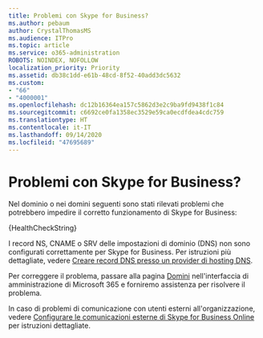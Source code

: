 ```yaml
---
title: Problemi con Skype for Business?
ms.author: pebaum
author: CrystalThomasMS
ms.audience: ITPro
ms.topic: article
ms.service: o365-administration
ROBOTS: NOINDEX, NOFOLLOW
localization_priority: Priority
ms.assetid: db38c1dd-e61b-48cd-8f52-40add3dc5632
ms.custom:
- "66"
- "4000001"
ms.openlocfilehash: dc12b16364ea157c5862d3e2c9ba9fd9438f1c84
ms.sourcegitcommit: c6692ce0fa1358ec3529e59ca0ecdfdea4cdc759
ms.translationtype: HT
ms.contentlocale: it-IT
ms.lasthandoff: 09/14/2020
ms.locfileid: "47695689"
---
```

# <a name="issue-with-skype-for-business"></a>Problemi con Skype for Business?

Nel dominio o nei domini seguenti sono stati rilevati problemi che potrebbero impedire il corretto funzionamento di Skype for Business:
  
{HealthCheckString}
  
I record NS, CNAME o SRV delle impostazioni di dominio (DNS) non sono configurati correttamente per Skype for Business. Per istruzioni più dettagliate, vedere [Creare record DNS presso un provider di hosting DNS](https://docs.microsoft.com/microsoft-365/admin/get-help-with-domains/create-dns-records-at-any-dns-hosting-provider).
  
Per correggere il problema, passare alla pagina [Domini](https://admin.microsoft.com/adminportal/home#/Domains) nell'interfaccia di amministrazione di Microsoft 365 e forniremo assistenza per risolvere il problema.
  
In caso di problemi di comunicazione con utenti esterni all'organizzazione, vedere [Configurare le comunicazioni esterne di Skype for Business Online](https://support.microsoft.com/help/10041/set-up-skype-for-business-online-external-communications.aspx) per istruzioni dettagliate.

  